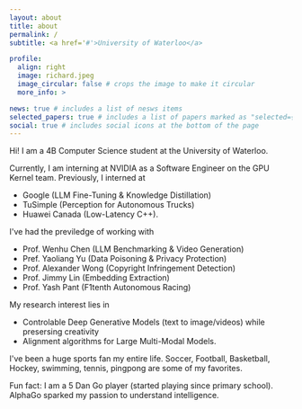 ```yaml
---
layout: about
title: about
permalink: /
subtitle: <a href='#'>University of Waterloo</a>

profile:
  align: right
  image: richard.jpeg
  image_circular: false # crops the image to make it circular
  more_info: >

news: true # includes a list of nesws items
selected_papers: true # includes a list of papers marked as "selected={true}"
social: true # includes social icons at the bottom of the page
---
```


Hi! I am a 4B Computer Science student at the University of Waterloo.

Currently, I am interning at NVIDIA as a Software Engineer on the GPU Kernel team. Previously, I interned at 
  - Google (LLM Fine-Tuning & Knowledge Distillation)
  - TuSimple (Perception for Autonomous Trucks)
  - Huawei Canada (Low-Latency C++).

I've had the previledge of working with 
  - Prof. Wenhu Chen (LLM Benchmarking & Video Generation)
  - Pref. Yaoliang Yu (Data Poisoning & Privacy Protection)
  - Prof. Alexander Wong (Copyright Infringement Detection) 
  - Prof. Jimmy Lin (Embedding Extraction)
  - Prof. Yash Pant (F1tenth Autonomous Racing)

My research interest lies in
  - Controlable Deep Generative Models (text to image/videos) while presersing creativity
  - Alignment algorithms for Large Multi-Modal Models.
  

I've been a huge sports fan my entire life. Soccer, Football, Basketball, Hockey, swimming, tennis, pingpong are some of my favorites.

Fun fact: I am a 5 Dan Go player (started playing since primary school). AlphaGo sparked my passion to understand intelligence.
